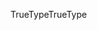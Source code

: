 <span data-ttu-id="07fa8-101">TrueType</span><span class="sxs-lookup"><span data-stu-id="07fa8-101">TrueType</span></span>